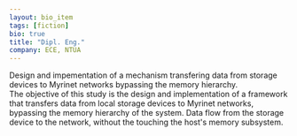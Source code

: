 ```yaml
---
layout: bio_item
tags: [fiction]
bio: true
title: "Dipl. Eng."
company: ECE, NTUA
---
```


Design and impementation of a mechanism transfering data from storage devices
to Myrinet networks bypassing the memory hierarchy.<br/>The objective of this
study is the design and implementation of a framework that transfers data
from local storage devices to Myrinet networks, bypassing the memory
hierarchy of the system. Data flow from the storage device to the network,
without the touching the host's memory subsystem.
